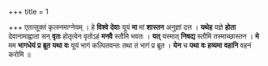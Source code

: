 +++
title = 1

+++
एतत्सूक्तं कृत्स्नमाग्नेयम् । हे **विश्वे** **देवाः** यूयं **मा** मां **शास्तन** अनुज्ञां दत्त । **यथेह** यज्ञे **होता** देवानामाह्वाता सन् **वृतः** होतृत्वेन वृतोऽहं **मनवै** स्तौमि भवतः । **यत्** यस्मात् **निषद्य** स्तौमि तस्माच्छास्तन । **मे** मम **भागधेयं** **प्र** **ब्रूत** **यथा** **वः** यूयं भागं कल्पितवन्तः तथा तं भागं प्र ब्रूत । **येन** च **पथा** **वः** **हव्यमा** **वहानि** वहनं करोमि ॥